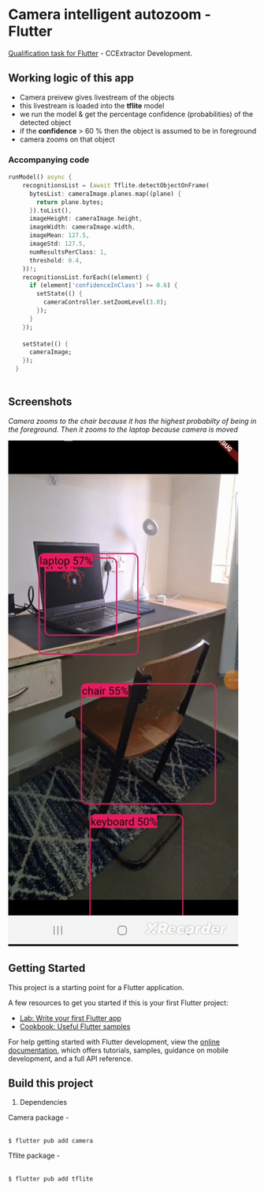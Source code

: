 # Camera intelligent autozoom - Flutter

[Qualification task for Flutter](https://ccextractor.org/public/gsoc/takehome/#camera-with-intelligent-autozoom-in-flutter) - CCExtractor Development.

## Working logic of this app

- Camera preivew gives livestream of the objects
- this livestream is loaded into the **tflite** model
- we run the model & get the percentage confidence (probabilities) of the detected object
- if the **confidence** > 60 % then the object is assumed to be in foreground
- camera zooms on that object

### Accompanying code

```dart
runModel() async {
    recognitionsList = (await Tflite.detectObjectOnFrame(
      bytesList: cameraImage.planes.map((plane) {
        return plane.bytes;
      }).toList(),
      imageHeight: cameraImage.height,
      imageWidth: cameraImage.width,
      imageMean: 127.5,
      imageStd: 127.5,
      numResultsPerClass: 1,
      threshold: 0.4,
    ))!;
    recognitionsList.forEach((element) {
      if (element['confidenceInClass'] >= 0.6) {
        setState(() {
          cameraController.setZoomLevel(3.0);
        });
      }
    });

    setState(() {
      cameraImage;
    });
  }
  
  ```
  

## Screenshots

_Camera zooms to the chair because it has the highest probabilty of being in the foreground. Then it zooms to the laptop because camera is moved_

![](https://github.com/DivS-15/camera_intelligent_autozoom_gsoc23/blob/master/gsoc23_1.gif)


## Getting Started

This project is a starting point for a Flutter application.

A few resources to get you started if this is your first Flutter project:

- [Lab: Write your first Flutter app](https://docs.flutter.dev/get-started/codelab)
- [Cookbook: Useful Flutter samples](https://docs.flutter.dev/cookbook)

For help getting started with Flutter development, view the
[online documentation](https://docs.flutter.dev/), which offers tutorials,
samples, guidance on mobile development, and a full API reference.

## Build this project

1. Dependencies

Camera package - 

```

$ flutter pub add camera

```

Tflite package - 

```

$ flutter pub add tflite

```




